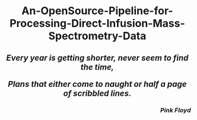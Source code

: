 <h1 align="center">An-OpenSource-Pipeline-for-Processing-Direct-Infusion-Mass-Spectrometry-Data</h1>

<h2 align="center">
<p><i>Every year is getting shorter, never seem to find the time,</i></p>
<p><i>Plans that either come to naught or half a page of scribbled lines.</i></p>
</h2>
<h3 align="right"><i>Pink Floyd</i></h3>




